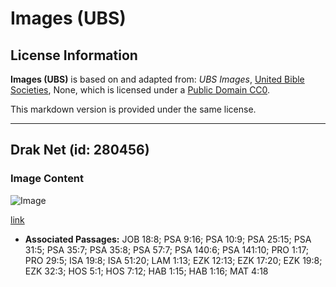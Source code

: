 # Images (UBS)

## License Information

**Images (UBS)** is based on and adapted from: _UBS Images_, [United Bible Societies](https://unitedbiblesocieties.org/), None, which is licensed under a [Public Domain CC0](https://creativecommons.org/public-domain/cc0/).

This markdown version is provided under the same license.



--------------------------------

## Drak Net (id: 280456)

### Image Content

![Image](https://cdn.aquifer.bible/aquifer-content/resources/Media/WEB-0335_drag_net.jpg)

[link](https://cdn.aquifer.bible/aquifer-content/resources/Media/WEB-0335_drag_net.jpg)

* **Associated Passages:** JOB 18:8; PSA 9:16; PSA 10:9; PSA 25:15; PSA 31:5; PSA 35:7; PSA 35:8; PSA 57:7; PSA 140:6; PSA 141:10; PRO 1:17; PRO 29:5; ISA 19:8; ISA 51:20; LAM 1:13; EZK 12:13; EZK 17:20; EZK 19:8; EZK 32:3; HOS 5:1; HOS 7:12; HAB 1:15; HAB 1:16; MAT 4:18

